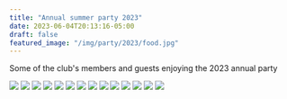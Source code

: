 ```yaml
---
title: "Annual summer party 2023"
date: 2023-06-04T20:13:16-05:00
draft: false
featured_image: "/img/party/2023/food.jpg"
---
```


Some of the club's members and guests enjoying the 2023 annual party

![](https://www.lauristonrunners.club/img/party/2023/image0.jpeg)
![](https://www.lauristonrunners.club/img/party/2023/image1.jpeg)
![](https://www.lauristonrunners.club/img/party/2023/image2.jpeg)
![](https://www.lauristonrunners.club/img/party/2023/IMG_2244.jpg)
![](https://www.lauristonrunners.club/img/party/2023/IMG_2245.jpg)
![](https://www.lauristonrunners.club/img/party/2023/IMG_2253.jpg)
![](https://www.lauristonrunners.club/img/party/2023/IMG_2255.jpg)
![](https://www.lauristonrunners.club/img/party/2023/IMG_2257.jpg)
![](https://www.lauristonrunners.club/img/party/2023/thumbnail_image003.jpg)
![](https://www.lauristonrunners.club/img/party/2023/thumbnail_image004.jpg)
![](https://www.lauristonrunners.club/img/party/2023/thumbnail_image005.jpg)
![](https://www.lauristonrunners.club/img/party/2023/thumbnail_image006.jpg)
![](https://www.lauristonrunners.club/img/party/2023/thumbnail_image007.jpg)
![](https://www.lauristonrunners.club/img/party/2023/thumbnail_image001.jpg)
